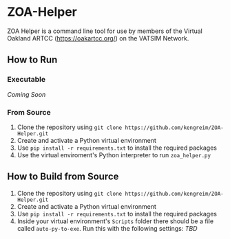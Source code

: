 # ZOA-Helper
ZOA Helper is a command line tool for use by members of the Virtual Oakland ARTCC (https://oakartcc.org/) on the VATSIM Network.

## How to Run
### Executable
_Coming Soon_

### From Source
1. Clone the repository using `git clone https://github.com/kengreim/ZOA-Helper.git`
2. Create and activate a Python virtual environment
3. Use `pip install -r requirements.txt` to install the required packages
4. Use the virtual enviroment's Python interpreter to run `zoa_helper.py`

## How to Build from Source
1. Clone the repository using `git clone https://github.com/kengreim/ZOA-Helper.git`
2. Create and activate a Python virtual environment
3. Use `pip install -r requirements.txt` to install the required packages
4. Inside your virtual environment's `Scripts` folder there should be a file called `auto-py-to-exe`. Run this with the following settings: _TBD_
